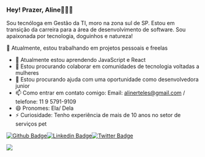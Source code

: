 ### Hey! Prazer, Aline👩🏾‍💻

Sou tecnóloga em Gestão da TI, moro na zona sul de SP. Estou em transição da carreira para a área de desenvolvimento de software.
Sou apaixonada por tecnologia, doguinhos e natureza!

🔭 Atualmente, estou trabalhando em projetos pessoais e freelas
- 🌱 Atualmente estou aprendendo JavaScript e React
- 👯 Estou procurando colaborar em comunidades de tecnologia voltadas a mulheres
- 🤔 Estou procurando ajuda com uma oportunidade como desenvolvedora junior
- 📫 Como entrar em contato comigo: 
Email: alinerteles@gmail.com / telefone: 11 9 5791-9109
- 😄 Pronomes: Ela/ Dela
- ⚡ Curiosidade: Tenho experiência de mais de 10 anos no setor de serviços pet

[![Github Badge](https://img.shields.io/badge/-Github-000?style=flat-square&logo=Github&logoColor=white&link=https://github.com/alinerteles)](https://github.com/alinerteles)[![Linkedin Badge](https://img.shields.io/badge/-LinkedIn-blue?style=flat-square&logo=Linkedin&logoColor=white&link=https://www.linkedin.com/in/aline-teles-ti/)](https://www.linkedin.com/in/aline-teles-ti/)[![Twitter Badge](https://img.shields.io/badge/-Twitter-1ca0f1?style=flat-square&labelColor=1ca0f1&logo=twitter&logoColor=white&link=https://twitter.com/alinerteles)](https://twitter.com/alinerteles)

 ![](https://media.giphy.com/media/2YhFkqRHh26IjaeTAL/giphy.gif)

 
<!--
**alinerteles/alinerteles** is a ✨ _special_ ✨ repository because its `README.md` (this file) appears on your GitHub profile.

Here are some ideas to get you 
- 🔭 I’m currently working on ...
- 🌱 I’m currently learning ...
- 👯 I’m looking to collaborate on ...
- 🤔 I’m looking for help with ...
- 💬 Ask me about ...
- 📫 How to reach me: ...
- 😄 Pronouns: ...
- ⚡ Fun fact: ...
-->
